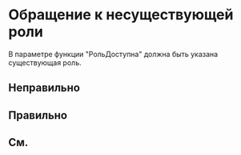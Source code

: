 # Обращение к несуществующей роли

В параметре функции "РольДоступна" должна быть указана существующая роль.

## Неправильно


## Правильно


## См.
